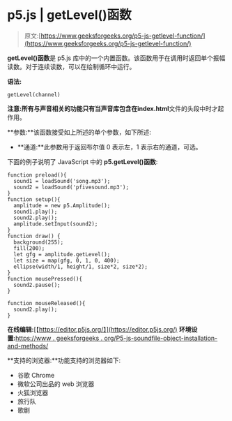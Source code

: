 # p5.js | getLevel()函数

> 原文:[https://www.geeksforgeeks.org/p5-js-getlevel-function/](https://www.geeksforgeeks.org/p5-js-getlevel-function/)

**getLevel()函数**是 p5.js 库中的一个内置函数。该函数用于在调用时返回单个振幅读数。对于连续读数，可以在绘制循环中运行。

**语法:**

```
getLevel(channel)
```

**注意:**所有与声音相关的功能只有当声音库包含在**index.html**文件的头段中时才起作用。

**参数:**该函数接受如上所述的单个参数，如下所述:

*   **通道:**此参数用于返回布尔值 0 表示左，1 表示右的通道，可选。

下面的例子说明了 JavaScript 中的 **p5.getLevel()函数**:

```
function preload(){
  sound1 = loadSound('song.mp3');
  sound2 = loadSound('pfivesound.mp3');
}
function setup(){
  amplitude = new p5.Amplitude();
  sound1.play();
  sound2.play();
  amplitude.setInput(sound2);
}
function draw() {
  background(255);
  fill(200);
  let gfg = amplitude.getLevel();
  let size = map(gfg, 0, 1, 0, 400);
  ellipse(width/1, height/1, size*2, size*2);
}
function mousePressed(){
  sound2.pause();
}

function mouseReleased(){
  sound2.play();
}
```

**在线编辑:**[【https://editor.p5js.org/】](https://editor.p5js.org/)
**环境设置:**[https://www . geeksforgeeks . org/P5-js-soundfile-object-installation-and-methods/](https://www.geeksforgeeks.org/p5-js-soundfile-object-installation-and-methods/)

**支持的浏览器:**功能支持的浏览器如下:

*   谷歌 Chrome
*   微软公司出品的 web 浏览器
*   火狐浏览器
*   旅行队
*   歌剧